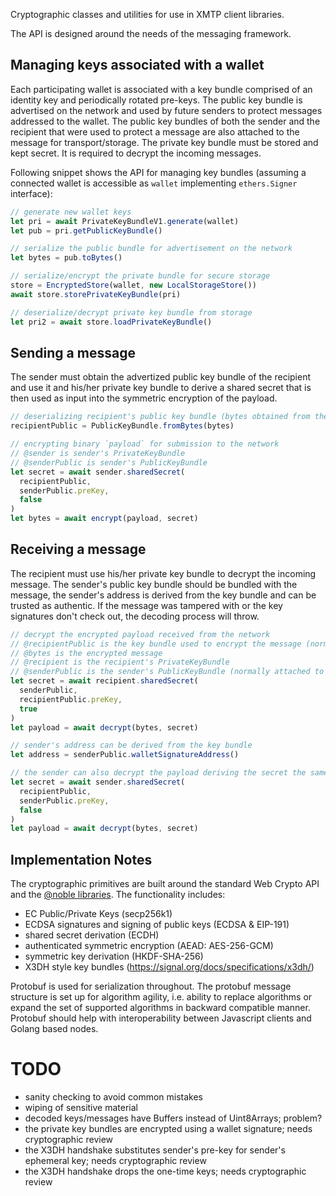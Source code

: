 Cryptographic classes and utilities for use in XMTP client libraries.

The API is designed around the needs of the messaging framework.

## Managing keys associated with a wallet

Each participating wallet is associated with a key bundle comprised of an identity key and periodically rotated pre-keys. The public key bundle is advertised on the network and used by future senders to protect messages addressed to the wallet.
The public key bundles of both the sender and the recipient that were used to protect a message are also attached to the message for transport/storage.
The private key bundle must be stored and kept secret. It is required to decrypt the incoming messages.

Following snippet shows the API for managing key bundles (assuming a connected wallet is accessible as `wallet` implementing `ethers.Signer` interface):

```js
// generate new wallet keys
let pri = await PrivateKeyBundleV1.generate(wallet)
let pub = pri.getPublicKeyBundle()

// serialize the public bundle for advertisement on the network
let bytes = pub.toBytes()

// serialize/encrypt the private bundle for secure storage
store = EncryptedStore(wallet, new LocalStorageStore())
await store.storePrivateKeyBundle(pri)

// deserialize/decrypt private key bundle from storage
let pri2 = await store.loadPrivateKeyBundle()
```

## Sending a message

The sender must obtain the advertized public key bundle of the recipient and use it and his/her private key bundle to derive a shared secret that is then used as input into the symmetric encryption of the payload.

```js
// deserializing recipient's public key bundle (bytes obtained from the network)
recipientPublic = PublicKeyBundle.fromBytes(bytes)

// encrypting binary `payload` for submission to the network
// @sender is sender's PrivateKeyBundle
// @senderPublic is sender's PublicKeyBundle
let secret = await sender.sharedSecret(
  recipientPublic,
  senderPublic.preKey,
  false
)
let bytes = await encrypt(payload, secret)
```

## Receiving a message

The recipient must use his/her private key bundle to decrypt the incoming message.
The sender's public key bundle should be bundled with the message, the sender's address is derived from the key bundle and can be trusted as authentic.
If the message was tampered with or the key signatures don't check out, the decoding process will throw.

```js
// decrypt the encrypted payload received from the network
// @recipientPublic is the key bundle used to encrypt the message (normally attached to the message)
// @bytes is the encrypted message
// @recipient is the recipient's PrivateKeyBundle
// @senderPublic is the sender's PublicKeyBundle (normally attached to the message)
let secret = await recipient.sharedSecret(
  senderPublic,
  recipientPublic.preKey,
  true
)
let payload = await decrypt(bytes, secret)

// sender's address can be derived from the key bundle
let address = senderPublic.walletSignatureAddress()

// the sender can also decrypt the payload deriving the secret the same way as for encryption.
let secret = await sender.sharedSecret(
  recipientPublic,
  senderPublic.preKey,
  false
)
let payload = await decrypt(bytes, secret)
```

## Implementation Notes

The cryptographic primitives are built around the standard Web Crypto API and the [@noble libraries](https://paulmillr.com/noble/).
The functionality includes:

- EC Public/Private Keys (secp256k1)
- ECDSA signatures and signing of public keys (ECDSA & EIP-191)
- shared secret derivation (ECDH)
- authenticated symmetric encryption (AEAD: AES-256-GCM)
- symmetric key derivation (HKDF-SHA-256)
- X3DH style key bundles (https://signal.org/docs/specifications/x3dh/)

Protobuf is used for serialization throughout. The protobuf message structure is set up for algorithm agility, i.e. ability to replace algorithms or expand the set of supported algorithms in backward compatible manner. Protobuf should help with interoperability between Javascript clients and Golang based nodes.

# TODO

- sanity checking to avoid common mistakes
- wiping of sensitive material
- decoded keys/messages have Buffers instead of Uint8Arrays; problem?
- the private key bundles are encrypted using a wallet signature; needs cryptographic review
- the X3DH handshake substitutes sender's pre-key for sender's ephemeral key; needs cryptographic review
- the X3DH handshake drops the one-time keys; needs cryptographic review
